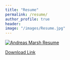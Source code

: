 ```yaml
---
title: "Resume"
permalink: /resume/
author_profile: true
header:
image: "/images/Resume.jpg"
---
```


<a href="images/Resume.pdf" download="Andreas Marsh Resume">
  <img src="{{ site.url }}{{ site.baseurl }}/images/Resume.jpg" alt="Andreas Marsh Resume">
</a>

[Download Link](http://s000.tinyupload.com/download.php?file_id=09353345226351149017&t=0935334522635114901753512)
